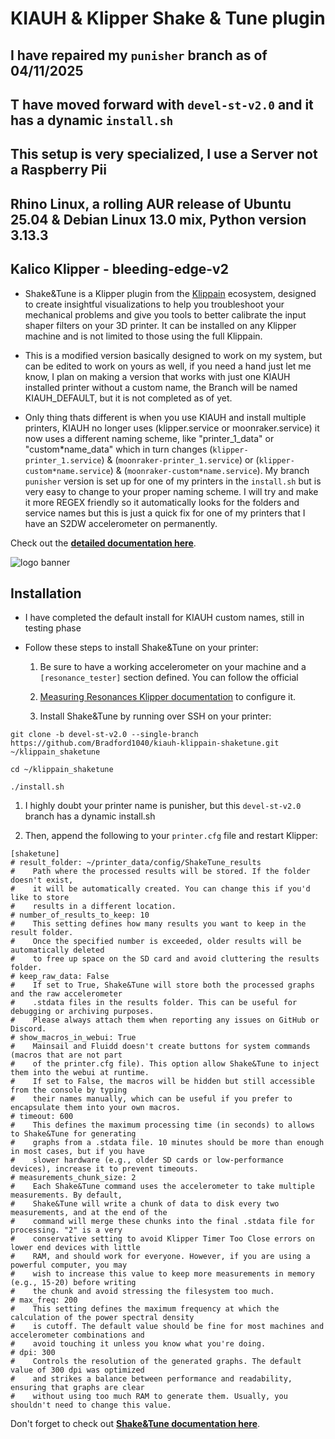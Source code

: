 # KIAUH & Klipper Shake & Tune plugin

## I have repaired my `punisher` branch as of 04/11/2025

## T have moved forward with `devel-st-v2.0` and it has a dynamic `install.sh`

## This setup is very specialized, I use a Server not a Raspberry Pii

## Rhino Linux, a rolling AUR release of Ubuntu 25.04 & Debian Linux 13.0 mix, Python version 3.13.3

## Kalico Klipper - bleeding-edge-v2

* Shake&Tune is a Klipper plugin from the [Klippain](https://github.com/Frix-x/klippain) ecosystem, designed to create insightful visualizations to help you troubleshoot your mechanical problems and give you tools to better calibrate the input shaper filters on your 3D printer. It can be installed on any Klipper machine and is not limited to those using the full Klippain.

* This is a modified version basically designed to work on my system, but can be edited to work on yours as well, if you need a hand just let me know, I plan on making a version that works with just one KIAUH installed printer without a custom name, the Branch will be named KIAUH_DEFAULT, but it is not completed as of yet.

* Only thing thats different is when you use KIAUH and install multiple printers, KIAUH no longer uses (klipper.service or moonraker.service) it now uses a different naming scheme, like "printer_1_data" or "custom*name_data" which in turn changes (```klipper-printer_1.service```) & (```moonraker-printer_1.service```) or (```klipper-custom*name.service```) & (```moonraker-custom*name.service```). My branch `punisher` version is set up for one of my printers in the ```install.sh``` but is very easy to change to your proper naming scheme. I will try and make it more REGEX friendly so it automatically looks for the folders and service names but this is just a quick fix for one of my printers that I have an S2DW accelerometer on permanently.

Check out the **[detailed documentation here](./docs/README.md)**.

![logo banner](./docs/banner.png)

## Installation

* I have completed the default install for KIAUH custom names, still in testing phase

* Follow these steps to install Shake&Tune on your printer:

  1. Be sure to have a working accelerometer on your machine and a `[resonance_tester]` section defined. You can follow the official

  2. [Measuring Resonances Klipper documentation](https://www.klipper3d.org/Measuring_Resonances.html) to configure it.

  3. Install Shake&Tune by running over SSH on your printer:

```shell
git clone -b devel-st-v2.0 --single-branch https://github.com/Bradford1040/kiauh-klippain-shaketune.git ~/klippain_shaketune
```

```shell
cd ~/klippain_shaketune
```

```shell
./install.sh
```

  1. I highly doubt your printer name is punisher, but this `devel-st-v2.0` branch has a dynamic install.sh

  2. Then, append the following to your `printer.cfg` file and restart Klipper:

```shell
[shaketune]
# result_folder: ~/printer_data/config/ShakeTune_results
#    Path where the processed results will be stored. If the folder doesn't exist,
#    it will be automatically created. You can change this if you'd like to store 
#    results in a different location.
# number_of_results_to_keep: 10
#    This setting defines how many results you want to keep in the result folder.
#    Once the specified number is exceeded, older results will be automatically deleted
#    to free up space on the SD card and avoid cluttering the results folder.
# keep_raw_data: False
#    If set to True, Shake&Tune will store both the processed graphs and the raw accelerometer
#    .stdata files in the results folder. This can be useful for debugging or archiving purposes.
#    Please always attach them when reporting any issues on GitHub or Discord.
# show_macros_in_webui: True
#    Mainsail and Fluidd doesn't create buttons for system commands (macros that are not part
#    of the printer.cfg file). This option allow Shake&Tune to inject them into the webui at runtime.
#    If set to False, the macros will be hidden but still accessible from the console by typing
#    their names manually, which can be useful if you prefer to encapsulate them into your own macros.
# timeout: 600
#    This defines the maximum processing time (in seconds) to allows to Shake&Tune for generating 
#    graphs from a .stdata file. 10 minutes should be more than enough in most cases, but if you have
#    slower hardware (e.g., older SD cards or low-performance devices), increase it to prevent timeouts.
# measurements_chunk_size: 2
#    Each Shake&Tune command uses the accelerometer to take multiple measurements. By default,
#    Shake&Tune will write a chunk of data to disk every two measurements, and at the end of the
#    command will merge these chunks into the final .stdata file for processing. "2" is a very
#    conservative setting to avoid Klipper Timer Too Close errors on lower end devices with little
#    RAM, and should work for everyone. However, if you are using a powerful computer, you may
#    wish to increase this value to keep more measurements in memory (e.g., 15-20) before writing
#    the chunk and avoid stressing the filesystem too much.
# max_freq: 200
#    This setting defines the maximum frequency at which the calculation of the power spectral density
#    is cutoff. The default value should be fine for most machines and accelerometer combinations and
#    avoid touching it unless you know what you're doing.
# dpi: 300
#    Controls the resolution of the generated graphs. The default value of 300 dpi was optimized
#    and strikes a balance between performance and readability, ensuring that graphs are clear
#    without using too much RAM to generate them. Usually, you shouldn't need to change this value.
```

Don't forget to check out **[Shake&Tune documentation here](./docs/README.md)**.
